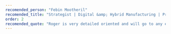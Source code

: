 ```yaml
---
recomended_person: "Febin Mootheril"
recomended_title: "Strategist | Digital &amp; Hybrid Manufacturing | President &amp; CEO"
order: 2
recomended_quote: "Roger is very detailed oriented and will go to any extent to complete his tasks. He is very creative and full of ideas."
---
```

